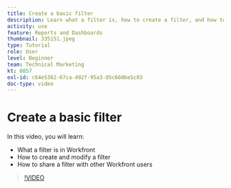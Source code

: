 ```yaml
---
title: Create a basic filter
description: Learn what a filter is, how to create a filter, and how to share a filter with other users in Workfront.
activity: use
feature: Reports and Dashboards
thumbnail: 335151.jpeg
type: Tutorial
role: User
level: Beginner
team: Technical Marketing
kt: 8857
exl-id: c64e5362-67ca-492f-95a3-05c660be5c03
doc-type: video
---
```

# Create a basic filter

In this video, you will learn:

* What a filter is in Workfront
* How to create and modify a filter
* How to share a filter with other Workfront users

>[!VIDEO](https://video.tv.adobe.com/v/335151/?quality=12&learn=on)
